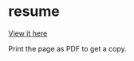 resume
======

[View it here](https://device999.github.io/CV/)

Print the page as PDF to get a copy.


